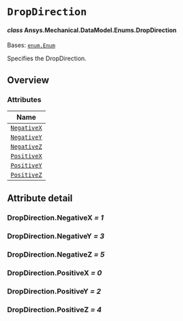 # `DropDirection`

<a id="ansys.mechanical.stubs.v242.Ansys.Mechanical.DataModel.Enums.DropDirection"></a>

#### *class* Ansys.Mechanical.DataModel.Enums.DropDirection

Bases: [`enum.Enum`](https://docs.python.org/3/library/enum.html#enum.Enum)

Specifies the DropDirection.

<!-- !! processed by numpydoc !! -->

<a id="overview"></a>

## Overview

### Attributes

| Name |
| ------------------------------------------- |
| [`NegativeX`](#DropDirection.NegativeX) |
| [`NegativeY`](#DropDirection.NegativeY) |
| [`NegativeZ`](#DropDirection.NegativeZ) |
| [`PositiveX`](#DropDirection.PositiveX) |
| [`PositiveY`](#DropDirection.PositiveY) |
| [`PositiveZ`](#DropDirection.PositiveZ) |

<a id="attribute-detail"></a>

## Attribute detail

<a id="DropDirection.NegativeX"></a>

### DropDirection.NegativeX *= 1*

<a id="DropDirection.NegativeY"></a>

### DropDirection.NegativeY *= 3*

<a id="DropDirection.NegativeZ"></a>

### DropDirection.NegativeZ *= 5*

<a id="DropDirection.PositiveX"></a>

### DropDirection.PositiveX *= 0*

<a id="DropDirection.PositiveY"></a>

### DropDirection.PositiveY *= 2*

<a id="DropDirection.PositiveZ"></a>

### DropDirection.PositiveZ *= 4*


